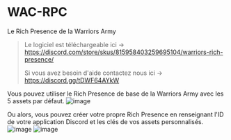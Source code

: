 # WAC-RPC
Le Rich Presence de la Warriors Army

> Le logiciel est téléchargeable ici -> https://discord.com/store/skus/815958403259695104/warriors-rich-presence/
> 
> Si vous avez besoin d'aide contactez nous ici -> https://discord.gg/tDWF64AYkW

Vous pouvez utiliser le Rich Presence de base de la Warriors Army avec les 5 assets par défaut.
![image](https://user-images.githubusercontent.com/39090431/126013195-ea580f1e-56c8-4917-b6ad-66eac2a1b9f5.png)

Ou alors, vous pouvez créer votre propre Rich Presence en renseignant l'ID de votre application Discord et les clés de vos assets personnalisés.
![image](https://user-images.githubusercontent.com/39090431/126014335-1ca6c4b6-6858-4aac-b343-038e7deaf07c.png)
![image](https://user-images.githubusercontent.com/39090431/126014823-2d32b7c1-d6e7-49fd-adb8-a946712595f7.png)

